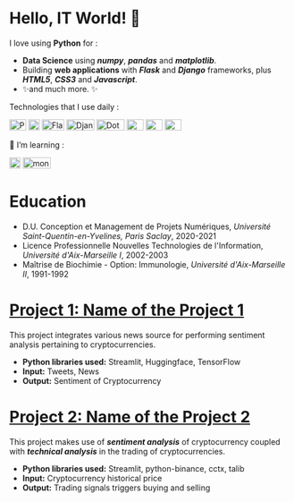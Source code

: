 # Hello, IT World!  👋

I love using **Python** for :
     
 * **Data Science** using _**numpy**_, _**pandas**_ and _**matplotlib**_.
 * Building **web applications** with _**Flask**_ and _**Django**_ frameworks, plus _**HTML5**_, _**CSS3**_ and _**Javascript**_.
 * ✨and much more. ✨

Technologies that I use daily :
<p>
     <img src="https://cdn.freebiesupply.com/logos/thumbs/1x/python-5-logo.png"
          title="Dot Net"
          alt="Python logo"
          width="30" height="20">
     <img src="https://seeklogo.com/images/J/javascript-js-logo-2949701702-seeklogo.com.png"
          title="Javascript"
          alt="Javascript logo"
          width="20" height="20">
     <img src="https://external-content.duckduckgo.com/iu/?u=https%3A%2F%2Ftse2.mm.bing.net%2Fth%3Fid%3DOIP.wRuHzBVWaR_An2W-r3PkzAHaE8%26pid%3DApi&f=1"
          title="Flask"
          alt="Flask official logo"
          width="40" height="20">
     <img src="https://www.djangoproject.com/m/img/logos/django-logo-negative.png"
          title="Django"
          alt="Django official logo"
          width="50" height="20">
     <img src="https://external-content.duckduckgo.com/iu/?u=https%3A%2F%2Ftse3.mm.bing.net%2Fth%3Fid%3DOIP.pTjFl6HiQcltyZ4F8rAbegHaBz%26pid%3DApi&f=1"
          title="Dot Net"
          alt="Dot Net logo"
          width="50" height="20">
     <img src="https://upload.wikimedia.org/wikipedia/commons/0/0e/Microsoft_.NET_logo.png?20200524033331"
          title="Dot Net"
          alt="Dot Net logo"
          width="30" height="20">
     <img src="https://www.postgresql.org/media/img/about/press/elephant.png"
          title="Dot Net"
          alt="Dot Net logo"
          width="30" height="20"> 
     <img src="https://www.docker.com/wp-content/uploads/2022/03/Moby-logo.png.webp"
          title="Dot Net"
          alt="Dot Net logo"
          width="30" height="20"> 
</p>

🌱 I’m learning :
<p>
     <img src="https://masteringjs.io/assets/images/vue/vue.png"
          title="Vue.js 3"
          alt="Vue.js3 logo"
          width="20" height="20">
     <img src="https://pluspng.com/img-png/logo-mongodb-png-standard-logo-4167.jpg"
          title="mongoDB"
          alt="mongoDB logo"
          width="50" height="20">
 </p>

# Education
* D.U. Conception et Management de Projets Numériques, *Université Saint-Quentin-en-Yvelines, Paris Saclay*, 2020-2021
* Licence Professionnelle Nouvelles Technologies de l'Information, *Université d'Aix-Marseille I*, 2002-2003
* Maîtrise de Biochimie - Option: Immunologie, *Université d'Aix-Marseille II*, 1991-1992

# [Project 1: Name of the Project 1](http://samir-kanine.io/project1)

This project integrates various news source for performing sentiment analysis pertaining to cryptocurrencies.
* **Python libraries used:** Streamlit, Huggingface, TensorFlow
* **Input:** Tweets, News
* **Output:** Sentiment of Cryptocurrency

# [Project 2: Name of the Project 2](http://samir-kanine.io/project2)

This project makes use of ***sentiment analysis*** of cryptocurrency coupled with ***technical analysis*** in the trading of cryptocurrencies.
* **Python libraries used:** Streamlit, python-binance, cctx, talib
* **Input:** Cryptocurrency historical price
* **Output:** Trading signals triggers buying and selling
